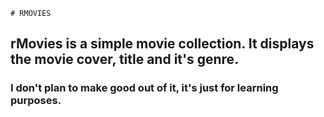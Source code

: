    # RMOVIES

## rMovies is a simple movie collection. It displays the movie cover, title and it's genre.

### I don't plan to make good out of it, it's just for learning purposes.
